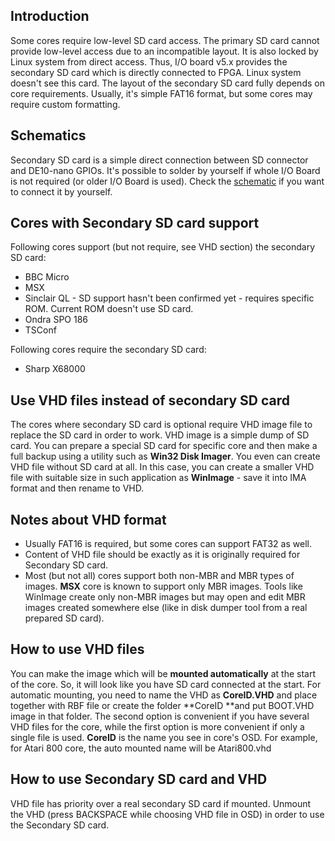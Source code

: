 ## Introduction
Some cores require low-level SD card access. The primary SD card cannot provide low-level access due to an incompatible layout. It is also locked by Linux system from direct access. Thus, I/O board v5.x provides the secondary SD card which is directly connected to FPGA. Linux system doesn't see this card. The layout of the secondary SD card fully depends on core requirements. Usually, it's simple FAT16 format, but some cores may require custom formatting.

## Schematics
Secondary SD card is a simple direct connection between SD connector and DE10-nano GPIOs. It's possible to solder by yourself if whole I/O Board is not required (or older I/O Board is used). Check the [schematic](https://github.com/MiSTer-devel/Hardware_MiSTer/raw/master/releases/iobrd_5.2.pdf) if you want to connect it by yourself.

## Cores with Secondary SD card support
Following cores support (but not require, see VHD section) the secondary SD card:
* BBC Micro
* MSX
* Sinclair QL - SD support hasn't been confirmed yet - requires specific ROM. Current ROM doesn't use SD card.
* Ondra SPO 186
* TSConf

Following cores require the secondary SD card:
* Sharp X68000


## Use VHD files instead of secondary SD card
The cores where secondary SD card is optional require VHD image file to replace the SD card in order to work. 
VHD image is a simple dump of SD card. You can prepare a special SD card for specific core and then make a full backup using a utility such as **Win32 Disk Imager**. 
You even can create VHD file without SD card at all. In this case, you can create a smaller VHD file with suitable size in such application as **WinImage** - save it into IMA format and then rename to VHD.

## Notes about VHD format
* Usually FAT16 is required, but some cores can support FAT32 as well.
* Content of VHD file should be exactly as it is originally required for Secondary SD card.
* Most (but not all) cores support both non-MBR and MBR types of images. **MSX** core is known to support only MBR images. Tools like WinImage create only non-MBR images but may open and edit MBR images created somewhere else (like in disk dumper tool from a real prepared SD card).

## How to use VHD files
You can make the image which will be **mounted automatically** at the start of the core. So, it will look like you have SD card connected at the start. For automatic mounting, you need to name the VHD as **CoreID.VHD** and place together with RBF file or create the folder **CoreID **and put BOOT.VHD image in that folder. The second option is convenient if you have several VHD files for the core, while the first option is more convenient if only a single file is used.
**CoreID** is the name you see in core's OSD. 
For example, for Atari 800 core, the auto mounted name will be Atari800.vhd

## How to use Secondary SD card and VHD
VHD file has priority over a real secondary SD card if mounted. Unmount the VHD (press BACKSPACE while choosing VHD file in OSD) in order to use the Secondary SD card.
